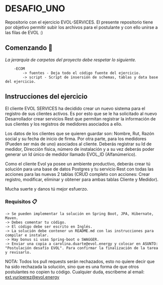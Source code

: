 # DESAFIO_UNO
Repositorio con el ejercicio EVOL-SERVICES. El presente repositorio tiene por objetivo permitir subir los archivos para el postulante y con ello unirse a las filas de EVOL :)

## Comenzando 🚀

_La jerarquía de carpetas del proyecto debe respetar lo siguiente._

```
	-ECOM
		-> fuentes - Deja todo el código fuente del ejercicio.
		-> script - Script de insersión de schemas, tablas y data base del ejercicio.

```

## Instrucciones del ejercicio

El cliente EVOL SERVICES ha decidido crear un nuevo sistema para el registro de sus clientes activos. Es por esto que se le ha solicitado al nuevo Desarrollador crear servicios Rest que permitan registrar la información de sus clientes y los registros de medidores asociados a ello.

Los datos de los clientes que se quieren guardar son: Nombre, Rut, Razón social y su fecha de inicio de firma. Por otra parte, para los medidores (Pueden ser más de uno) asociados al cliente. Deberás registrar su Id de medidor, Dirección física, número de instalación y a su vez deberás poder generar un Id único de medidor llamado EVOL_ID (Alfanúmerico).

Como el cliente Evol ya posee un ambiente productivo, deberás crear tú solución para una base de datos Postgres y tu servicio Rest con todas las acciones para las nuevas 2 tablas (CRUD completo con acciones: Crear registro, modificar, eliminar y obtener para ambas tablas Cliente y Medidor).

Mucha suerte y danos tú mejor esfuerzo.

### Requisitos 📋

```
-> Se pueden implementar la solución en Spring Boot, JPA, Hibernate, Maven.
-> Debes comentar tu código.
-> El código debe ser escrito en Inglés.
-> La solución debe contener un README.md con las instrucciones para compilar e instalar.
-> Hay bonus si usas Spring-boot o SWAGGER.
-> Enviar una copia a carolina.duarte@evol.energy y colocar en ASUNTO: "Postulación desafío EVOL". Para confirmar la finalización de la tarea y revisarlo.
```

NOTA: Todos los pull requests serán rechazados, esto no quiere decir que ha sido rechazada la solución, sino que es una forma de que otros postulantes no copien tu código. Cualquier duda, escribeme al email: ext.yuriperez@evol.energy

